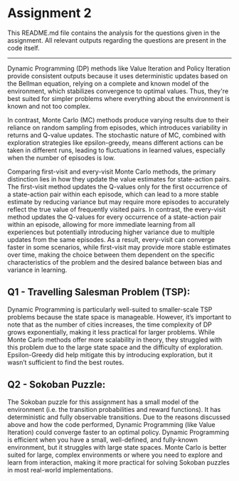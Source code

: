 # Assignment 2
This README.md file contains the analysis for the questions given in the assignment. 
All relevant outputs regarding the questions are present in the code itself.

---

Dynamic Programming (DP) methods like Value Iteration and Policy Iteration provide consistent outputs because it uses deterministic updates based on the Bellman equation, relying on a complete and known model of the environment, which stabilizes convergence to optimal values. Thus, they're best suited for simpler problems where everything about the environment is known and not too complex.

In contrast, Monte Carlo (MC) methods produce varying results due to their reliance on random sampling from episodes, which introduces variability in returns and Q-value updates. The stochastic nature of MC, combined with exploration strategies like epsilon-greedy, means different actions can be taken in different runs, leading to fluctuations in learned values, especially when the number of episodes is low.

Comparing first-visit and every-visit Monte Carlo methods, the primary distinction lies in how they update the value estimates for state-action pairs. The first-visit method updates the Q-values only for the first occurrence of a state-action pair within each episode, which can lead to a more stable estimate by reducing variance but may require more episodes to accurately reflect the true value of frequently visited pairs. In contrast, the every-visit method updates the Q-values for every occurrence of a state-action pair within an episode, allowing for more immediate learning from all experiences but potentially introducing higher variance due to multiple updates from the same episodes. As a result, every-visit can converge faster in some scenarios, while first-visit may provide more stable estimates over time, making the choice between them dependent on the specific characteristics of the problem and the desired balance between bias and variance in learning.

## Q1 - Travelling Salesman Problem (TSP):

Dynamic Programming is particularly well-suited to smaller-scale TSP problems because the state space is manageable. However, it’s important to note that as the number of cities increases, the time complexity of DP grows exponentially, making it less practical for larger problems.
While Monte Carlo methods offer more scalability in theory, they struggled with this problem due to the large state space and the difficulty of exploration. Epsilon-Greedy did help mitigate this by introducing exploration, but it wasn’t sufficient to find the best routes.

## Q2 - Sokoban Puzzle:

The Sokoban puzzle for this assignment has a small model of the environment (i.e. the transition probabilities and reward functions). It has deterministic and fully observable transitions. 
Due to the reasons discussed above and how the code performed, Dynamic Programming (like Value Iteration) could converge faster to an optimal policy.
Dynamic Programming is efficient when you have a small, well-defined, and fully-known environment, but it struggles with large state spaces.
Monte Carlo is better suited for large, complex environments or where you need to explore and learn from interaction, making it more practical for solving Sokoban puzzles in most real-world implementations.
